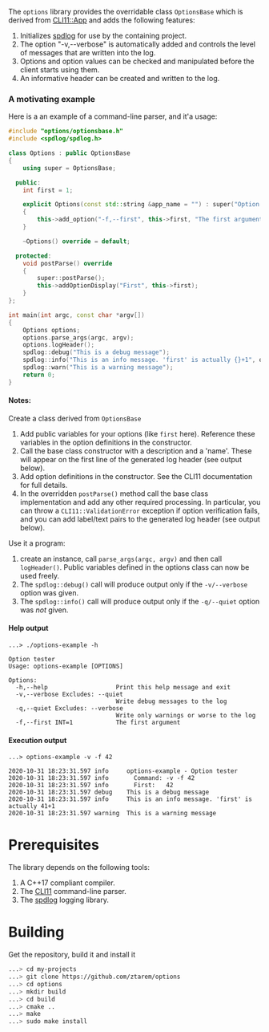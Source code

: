 The `options` library provides the overridable class `OptionsBase` which is derived from [CLI11::App][1] and adds the following features:

1. Initializes [spdlog][2] for use by the containing project. 
1. The option "-v,--verbose" is automatically added and controls the level of messages that are written into the log.
1. Options and option values can be checked and manipulated before the client starts using them.
1. An informative header can be created and written to the log.

### A motivating example

Here is a an example of a command-line parser, and it'a usage:

```C++ {.line-numbers}
#include "options/optionsbase.h"
#include <spdlog/spdlog.h>

class Options : public OptionsBase
{
    using super = OptionsBase;

  public:
    int first = 1;

    explicit Options(const std::string &app_name = "") : super("Option tester", app_name)
    {
        this->add_option("-f,--first", this->first, "The first argument", true);
    }

    ~Options() override = default;

  protected:
    void postParse() override
    {
        super::postParse();
        this->addOptionDisplay("First", this->first);
    }
};

int main(int argc, const char *argv[])
{
    Options options;
    options.parse_args(argc, argv);
    options.logHeader();
    spdlog::debug("This is a debug message");
    spdlog::info("This is an info message. 'first' is actually {}+1", options.first - 1);
    spdlog::warn("This is a warning message");
    return 0;
}
```
#### Notes:

Create a class derived from `OptionsBase`
1. Add public variables for your options (like `first` here). Reference these variables in the option definitions in the constructor.
1. Call the base class constructor with a description and a 'name'. These will appear on the first line of the generated log header (see output below).
1. Add option definitions in the constructor. See the CLI11 documentation for full details.
1. In the overridden `postParse()` method call the base class implementation and add any other required processing. In particular, you can throw a `CLI11::ValidationError` exception if option verification fails, and you can add label/text pairs to the generated log header (see output below).

Use it a program:
1. create an instance, call `parse_args(argc, argv)` and then call `logHeader()`. Public variables defined in the options class can now be used freely.  
1. The `spdlog::debug()` call will produce output only if the `-v/--verbose` option was given.
1. The `spdlog::info()` call will produce output only if the `-q/--quiet` option was _not_ given.

#### Help output

```
...> ./options-example -h

Option tester
Usage: options-example [OPTIONS]

Options:
  -h,--help                   Print this help message and exit
  -v,--verbose Excludes: --quiet
                              Write debug messages to the log
  -q,--quiet Excludes: --verbose
                              Write only warnings or worse to the log
  -f,--first INT=1            The first argument
```

#### Execution output

```
...> options-example -v -f 42

2020-10-31 18:23:31.597 info     options-example - Option tester
2020-10-31 18:23:31.597 info       Command: -v -f 42
2020-10-31 18:23:31.597 info       First:   42
2020-10-31 18:23:31.597 debug    This is a debug message
2020-10-31 18:23:31.597 info     This is an info message. 'first' is actually 41+1
2020-10-31 18:23:31.597 warning  This is a warning message
```

# Prerequisites

The library depends on the following tools:

1. A C++17 compliant compiler.
1. The [CLI11][1] command-line parser.
1. The [spdlog][2] logging library.

# Building

Get the repository, build it and install it
```bash
...> cd my-projects
...> git clone https://github.com/ztarem/options
...> cd options
...> mkdir build
...> cd build
...> cmake ..
...> make
...> sudo make install
```

[1]: <https://github.com/CLIUtils/CLI11>
[2]: <https://github.com/gabime/spdlog>
